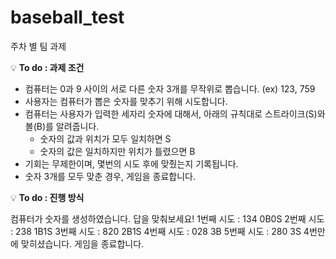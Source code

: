 # baseball_test
주차 별 팀 과제


💡 **To do : 과제 조건**

- 컴퓨터는 0과 9 사이의 서로 다른 숫자 3개를 무작위로 뽑습니다. (ex) 123, 759
- 사용자는 컴퓨터가 뽑은 숫자를 맞추기 위해 시도합니다.
- 컴퓨터는 사용자가 입력한 세자리 숫자에 대해서, 아래의 규칙대로 스트라이크(S)와 볼(B)를 알려줍니다.
    - 숫자의 값과 위치가 모두 일치하면 S
    - 숫자의 값은 일치하지만 위치가 틀렸으면 B
- 기회는 무제한이며, 몇번의 시도 후에 맞췄는지 기록됩니다.
- 숫자 3개를 모두 맞춘 경우, 게임을 종료합니다.


💡 **To do : 진행 방식**

컴퓨터가 숫자를 생성하였습니다. 답을 맞춰보세요!
1번째 시도 : 134
0B0S
2번째 시도 : 238
1B1S
3번째 시도 : 820
2B1S
4번째 시도 : 028
3B
5번째 시도 : 280
3S
4번만에 맞히셨습니다. 
게임을 종료합니다.
